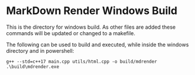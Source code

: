 # MarkDown Render Windows Build

This is the directory for windows build. As other files are added these commands will be updated or changed to a makefile.

The following can be used to build and executed, while inside the windows directory and in powershell:

```PS1
g++ --std=c++17 main.cpp utils/html.cpp -o build/mdrender
.\build\mdrender.exe
```